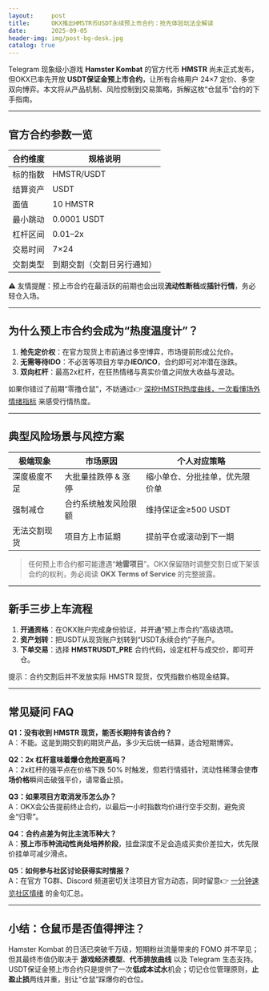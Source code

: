 ```yaml
---
layout:     post
title:      OKX推出HMSTR币USDT永续预上市合约：抢先体验玩法全解读
date:       2025-09-05
header-img: img/post-bg-desk.jpg
catalog: true
---
```


Telegram 现象级小游戏 **Hamster Kombat** 的官方代币 **HMSTR** 尚未正式发布，但OKX已率先开放 **USDT保证金预上市合约**，让所有合格用户 24×7 定价、多空双向博弈。本文将从产品机制、风险控制到交易策略，拆解这枚“仓鼠币”合约的下手指南。

---

## 官方合约参数一览

| 合约维度        | 规格说明                                |
|-----------------|-----------------------------------------|
| 标的指数        | HMSTR/USDT                              |
| 结算资产        | USDT                                     |
| 面值            | 10 HMSTR                                 |
| 最小跳动        | 0.0001 USDT                              |
| 杠杆区间        | 0.01–2x                                  |
| 交易时间        | 7×24                                     |
| 交割类型        | 到期交割（交割日另行通知）             |

⚠ 友情提醒：预上市合约在最活跃的前期也会出现**流动性断档**或**插针行情**，务必轻仓入场。

---

## 为什么预上市合约会成为“热度温度计”？

1. **抢先定价权**：在官方现货上市前通过多空博弈，市场提前形成公允价。  
2. **无需等待IDO**：不必苦等项目方举办**IEO/ICO**，合约即可对冲潜在涨跌。  
3. **双向杠杆**：最高2x杠杆，在狂热情绪与真实价值之间放大收益与波动。

如果你错过了前期“零撸仓鼠”，不妨通过👉 [深挖HMSTR热度曲线，一次看懂场外情绪指标](https://okxdog.com/) 来感受行情热度。

---

## 典型风险场景与风控方案

| 极端现象       | 市场原因              | 个人对应策略                   |
|----------------|-----------------------|-------------------------------|
| 深度极度不足   | 大批量挂跌停 & 涨停   | 缩小单仓、分批挂单，优先限价单 |
| 强制减仓       | 合约系统触发风险限额  | 维持保证金≥500 USDT            |
| 无法交割现货   | 项目方上市延期        | 提前平仓或滚动到下一期         |

> 任何预上市合约都可能遭遇“**地雷项目**”。OKX保留随时调整交割日或下架该合约的权利，务必阅读 **OKX Terms of Service** 的完整披露。

---

## 新手三步上车流程

1. **开通资格**：在OKX账户完成身份验证，并开通“预上市合约”高级选项。  
2. **资产划转**：把USDT从现货账户划转到“USDT永续合约”子账户。  
3. **下单交易**：选择 **HMSTRUSDT_PRE** 合约代码，设定杠杆与成交价，即可开仓。  

提示：合约交割后并不发放实际 HMSTR 现货，仅凭指数价格现金结算。

---

## 常见疑问 FAQ

**Q1：没有收到 HMSTR 现货，能否长期持有该合约？**  
A：不能。这是到期交割的期货产品，多少天后统一结算，适合短期博弈。

**Q2：2x 杠杆意味着爆仓危险更高吗？**  
A：2x杠杆的强平点在价格下跌 50% 时触发，但若行情插针，流动性稀薄会使**市场价格**瞬间击破强平价，请常备止损。

**Q3：如果项目方取消发币怎么办？**  
A：OKX会公告提前终止合约，以最后一小时指数均价进行空手交割，避免资金“归零”。

**Q4：合约点差为何比主流币种大？**  
A：**预上市币种流动性尚处培养阶段**，挂盘深度不足会造成买卖价差拉大，优先限价挂单可减少滑点。

**Q5：如何参与社区讨论获得实时情报？**  
A：在官方 TG群、Discord 频道密切关注项目方官方动态，同时留意👉 [一分钟速览社区情绪](https://okxdog.com/) 的金句汇总。

---

## 小结：仓鼠币是否值得押注？

Hamster Kombat 的日活已突破千万级，短期粉丝流量带来的 FOMO 并不罕见；但其最终市值仍取决于 **游戏经济模型**、**代币排放曲线** 以及 Telegram 生态支持。USDT保证金预上市合约只是提供了一次**低成本试水**机会；切记仓位管理原则，**止盈止损**两线并重，别让“仓鼠”踩爆你的仓位。